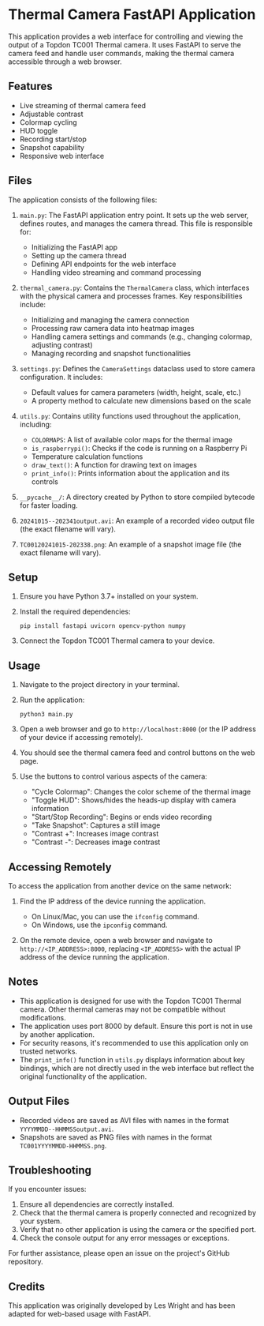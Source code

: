 # Thermal Camera FastAPI Application

This application provides a web interface for controlling and viewing the output of a Topdon TC001 Thermal camera. It uses FastAPI to serve the camera feed and handle user commands, making the thermal camera accessible through a web browser.

## Features

- Live streaming of thermal camera feed
- Adjustable contrast
- Colormap cycling
- HUD toggle
- Recording start/stop
- Snapshot capability
- Responsive web interface

## Files

The application consists of the following files:

1. `main.py`: The FastAPI application entry point. It sets up the web server, defines routes, and manages the camera thread. This file is responsible for:
   - Initializing the FastAPI app
   - Setting up the camera thread
   - Defining API endpoints for the web interface
   - Handling video streaming and command processing

2. `thermal_camera.py`: Contains the `ThermalCamera` class, which interfaces with the physical camera and processes frames. Key responsibilities include:
   - Initializing and managing the camera connection
   - Processing raw camera data into heatmap images
   - Handling camera settings and commands (e.g., changing colormap, adjusting contrast)
   - Managing recording and snapshot functionalities

3. `settings.py`: Defines the `CameraSettings` dataclass used to store camera configuration. It includes:
   - Default values for camera parameters (width, height, scale, etc.)
   - A property method to calculate new dimensions based on the scale

4. `utils.py`: Contains utility functions used throughout the application, including:
   - `COLORMAPS`: A list of available color maps for the thermal image
   - `is_raspberrypi()`: Checks if the code is running on a Raspberry Pi
   - Temperature calculation functions
   - `draw_text()`: A function for drawing text on images
   - `print_info()`: Prints information about the application and its controls

5. `__pycache__/`: A directory created by Python to store compiled bytecode for faster loading.

6. `20241015--202341output.avi`: An example of a recorded video output file (the exact filename will vary).

7. `TC00120241015-202338.png`: An example of a snapshot image file (the exact filename will vary).

## Setup

1. Ensure you have Python 3.7+ installed on your system.

2. Install the required dependencies:
   ```
   pip install fastapi uvicorn opencv-python numpy
   ```

3. Connect the Topdon TC001 Thermal camera to your device.

## Usage

1. Navigate to the project directory in your terminal.

2. Run the application:
   ```
   python3 main.py
   ```

3. Open a web browser and go to `http://localhost:8000` (or the IP address of your device if accessing remotely).

4. You should see the thermal camera feed and control buttons on the web page.

5. Use the buttons to control various aspects of the camera:
   - "Cycle Colormap": Changes the color scheme of the thermal image
   - "Toggle HUD": Shows/hides the heads-up display with camera information
   - "Start/Stop Recording": Begins or ends video recording
   - "Take Snapshot": Captures a still image
   - "Contrast +": Increases image contrast
   - "Contrast -": Decreases image contrast

## Accessing Remotely

To access the application from another device on the same network:

1. Find the IP address of the device running the application.
   - On Linux/Mac, you can use the `ifconfig` command.
   - On Windows, use the `ipconfig` command.

2. On the remote device, open a web browser and navigate to `http://<IP_ADDRESS>:8000`, replacing `<IP_ADDRESS>` with the actual IP address of the device running the application.

## Notes

- This application is designed for use with the Topdon TC001 Thermal camera. Other thermal cameras may not be compatible without modifications.
- The application uses port 8000 by default. Ensure this port is not in use by another application.
- For security reasons, it's recommended to use this application only on trusted networks.
- The `print_info()` function in `utils.py` displays information about key bindings, which are not directly used in the web interface but reflect the original functionality of the application.

## Output Files

- Recorded videos are saved as AVI files with names in the format `YYYYMMDD--HHMMSSoutput.avi`.
- Snapshots are saved as PNG files with names in the format `TC001YYYYMMDD-HHMMSS.png`.

## Troubleshooting

If you encounter issues:

1. Ensure all dependencies are correctly installed.
2. Check that the thermal camera is properly connected and recognized by your system.
3. Verify that no other application is using the camera or the specified port.
4. Check the console output for any error messages or exceptions.

For further assistance, please open an issue on the project's GitHub repository.

## Credits

This application was originally developed by Les Wright and has been adapted for web-based usage with FastAPI.
